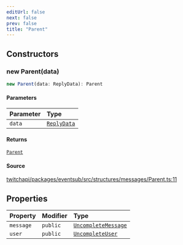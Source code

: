 ```yaml
---
editUrl: false
next: false
prev: false
title: "Parent"
---
```


## Constructors

### new Parent(data)

```ts
new Parent(data: ReplyData): Parent
```

#### Parameters

| Parameter | Type |
| :------ | :------ |
| `data` | [`ReplyData`](/api/eventsub/interfaces/replydata/) |

#### Returns

[`Parent`](/api/eventsub/classes/parent/)

#### Source

[twitchapi/packages/eventsub/src/structures/messages/Parent.ts:11](https://github.com/pablornc/twitchapi//blob/f8a75ccd701e54db4c91e2b0128974da23f25d14/packages/eventsub/src/structures/messages/Parent.ts#L11)

## Properties

| Property | Modifier | Type |
| :------ | :------ | :------ |
| `message` | `public` | [`UncompleteMessage`](/api/eventsub/classes/uncompletemessage/) |
| `user` | `public` | [`UncompleteUser`](/api/eventsub/classes/uncompleteuser/) |
